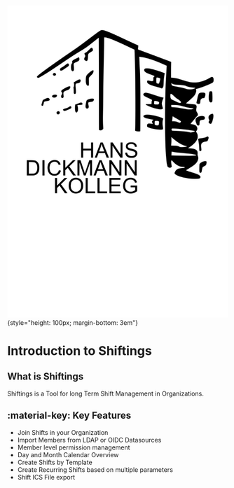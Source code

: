 ![Shiftings](assets/HaDiKo-Logo.svg "HaDiKo logo"){style="height: 100px; margin-bottom: 3em"}
# Introduction to Shiftings

## What is Shiftings
Shiftings is a Tool for long Term Shift Management in Organizations.


## :material-key: Key Features
* Join Shifts in your Organization
* Import Members from LDAP or OIDC Datasources
* Member level permission management
* Day and Month Calendar Overview
* Create Shifts by Template
* Create Recurring Shifts based on multiple parameters
* Shift ICS File export
